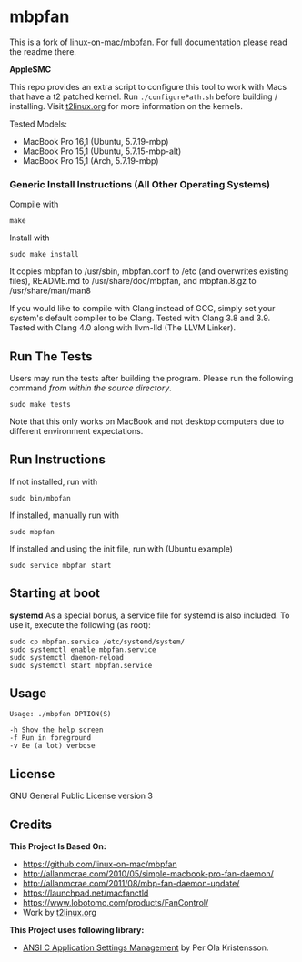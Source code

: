 # mbpfan

This is a fork of [linux-on-mac/mbpfan](https://github.com/linux-on-mac/mbpfan). For full documentation please read the readme there.

**AppleSMC**

This repo provides an extra script to configure this tool to work with Macs that have a t2 patched kernel. Run `./configurePath.sh` before building / installing. Visit [t2linux.org](https://t2linux.org) for more information on the kernels.

Tested Models:
- MacBook Pro 16,1 (Ubuntu, 5.7.19-mbp)
- MacBook Pro 15,1 (Ubuntu, 5.7.15-mbp-alt)
- MacBook Pro 15,1 (Arch, 5.7.19-mbp)

### Generic Install Instructions (All Other Operating Systems)

Compile with

    make

Install with

    sudo make install

It copies mbpfan to /usr/sbin, mbpfan.conf to /etc (and overwrites existing files),
README.md to /usr/share/doc/mbpfan, and mbpfan.8.gz to /usr/share/man/man8

If you would like to compile with Clang instead of GCC, simply set your system's
default compiler to be Clang. Tested with Clang 3.8 and 3.9. Tested with Clang
4.0 along with llvm-lld (The LLVM Linker).


Run The Tests
-------------
Users may run the tests after building the program. Please run the following command _from within the source directory_.

    sudo make tests

Note that this only works on MacBook and not desktop computers due to different environment expectations.


## Run Instructions

If not installed, run with

    sudo bin/mbpfan

If installed, manually run with

    sudo mbpfan

If installed and using the init file, run with (Ubuntu example)

    sudo service mbpfan start


## Starting at boot

**systemd**
As a special bonus, a service file for systemd is also included. To use it,
execute the following (as root):

    sudo cp mbpfan.service /etc/systemd/system/
    sudo systemctl enable mbpfan.service
    sudo systemctl daemon-reload
    sudo systemctl start mbpfan.service

## Usage

    Usage: ./mbpfan OPTION(S)

    -h Show the help screen
    -f Run in foreground
    -v Be (a lot) verbose

## License

GNU General Public License version 3

## Credits

**This Project Is Based On:**

* https://github.com/linux-on-mac/mbpfan
* http://allanmcrae.com/2010/05/simple-macbook-pro-fan-daemon/
* http://allanmcrae.com/2011/08/mbp-fan-daemon-update/
* https://launchpad.net/macfanctld
* https://www.lobotomo.com/products/FanControl/
* Work by [t2linux.org](https://github.com/t2linux)

**This Project uses following library:**

* [ANSI C Application Settings Management](http://pokristensson.com/settings.html) by Per Ola Kristensson.
